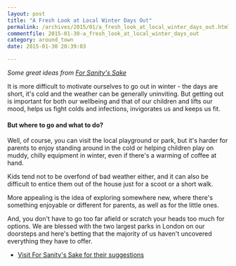 ```yaml
---
layout: post
title: "A Fresh Look at Local Winter Days Out"
permalink: /archives/2015/01/a_fresh_look_at_local_winter_days_out.html
commentfile: 2015-01-30-a_fresh_look_at_local_winter_days_out
category: around_town
date: 2015-01-30 20:39:03

---
```


<em>Some great ideas from [For Sanity's Sake](http://www.forsanityssake.com/profiles/blogs/a-new-take-on-local-winter-days-out)</em>

It is more difficult to motivate ourselves to go out in winter - the days are short, it's cold and the weather can be generally uninviting. But getting out is important for both our wellbeing and that of our children and lifts our mood, helps us fight colds and infections, invigorates us and keeps us fit.

#### But where to go and what to do?

Well, of course, you can visit the local playground or park, but it's harder for parents to enjoy standing around in the cold or helping children play on muddy, chilly equipment in winter, even if there's a warming of coffee at hand.

Kids tend not to be overfond of bad weather either, and it can also be difficult to entice them out of the house just for a scoot or a short walk.

More appealing is the idea of exploring somewhere new, where there's something enjoyable or different for parents, as well as for the little ones.

And, you don't have to go too far afield or scratch your heads too much for options. We are blessed with the two largest parks in London on our doorsteps and here's betting that the majority of us haven't uncovered everything they have to offer.

-   [Visit For Sanity's Sake for their suggestions](http://www.forsanityssake.com/profiles/blogs/a-new-take-on-local-winter-days-out)
